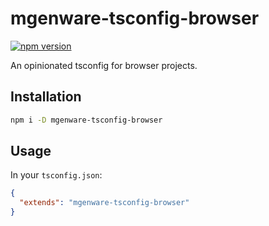 # mgenware-tsconfig-browser

[![npm version](https://img.shields.io/npm/v/mgenware-tsconfig-browser.svg?style=flat-square)](https://npmjs.com/package/mgenware-tsconfig-browser)

An opinionated tsconfig for browser projects.

## Installation

```sh
npm i -D mgenware-tsconfig-browser
```

## Usage

In your `tsconfig.json`:

```json
{
  "extends": "mgenware-tsconfig-browser"
}
```
